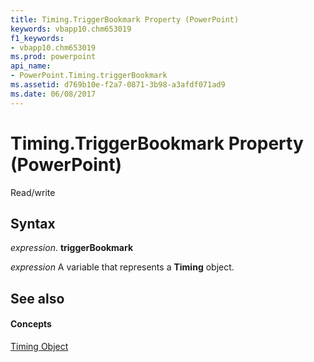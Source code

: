 ```yaml
---
title: Timing.TriggerBookmark Property (PowerPoint)
keywords: vbapp10.chm653019
f1_keywords:
- vbapp10.chm653019
ms.prod: powerpoint
api_name:
- PowerPoint.Timing.triggerBookmark
ms.assetid: d769b10e-f2a7-0871-3b98-a3afdf071ad9
ms.date: 06/08/2017
---
```



# Timing.TriggerBookmark Property (PowerPoint)

Read/write


## Syntax

 _expression_. **triggerBookmark**

 _expression_ A variable that represents a **Timing** object.


## See also


#### Concepts


[Timing Object](timing-object-powerpoint.md)

